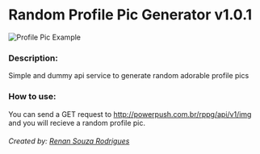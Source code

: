 # Random Profile Pic Generator v1.0.1

![Profile Pic Example](http://www.powerpush.com.br/rppg/api/v1/img)

### Description:

Simple and dummy api service to generate random adorable profile pics

### How to use:

You can send a GET request to http://powerpush.com.br/rppg/api/v1/img and you will recieve a random profile pic.


###### Created by: [Renan Souza Rodrigues](https://www.linkedin.com/in/renan-souza-rodrigues-51193981/)